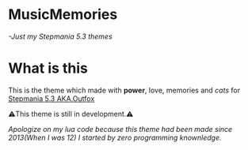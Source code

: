 # MusicMemories
*-Just my Stepmania 5.3 themes*

# What is this
This is the theme which made with **power**, love, memories and *cats* for [Stepmania 5.3 AKA.Outfox](https://github.com/TeamRizu/OutFox)

:warning:This theme is still in development.:warning:


*Apologize on my lua code because this theme had been made since 2013(When I was 12) I started by zero programming knownledge.*
